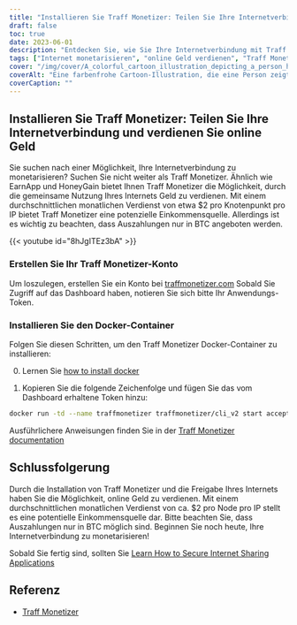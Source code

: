 ```yaml
---
title: "Installieren Sie Traff Monetizer: Teilen Sie Ihre Internetverbindung und verdienen Sie online Geld"
draft: false
toc: true
date: 2023-06-01
description: "Entdecken Sie, wie Sie Ihre Internetverbindung mit Traff Monetizer monetarisieren und mühelos Geld verdienen können, indem Sie Ihr Internet mit anderen teilen."
tags: ["Internet monetarisieren", "online Geld verdienen", "Traff Monetizer", "gemeinsame Internetverbindung", "passives Einkommen", "BTC-Auszahlungen", "von zu Hause aus verdienen", "Internet-Sharing", "Online-Verdienstmöglichkeiten", "verdienen mit Traff Monetizer", "Monetarisierungsplattform", "Geld verdienen mit Internet", "passives Einkommen erzielen", "Internet-Monetarisierung", "Bitcoin verdienen", "ungenutztes Internet freigeben", "Internet-Einkommensquelle", "mit Docker-Container verdienen", "Online-Verdienstmöglichkeiten", "Internet-Sharing-Netzwerk", "verdienen mit Knoten pro IP", "internetbasiertes Einkommen", "BTC verdienen", "Interneteinnahmen", "durch Internet-Sharing verdienen", "Traff Monetizer-Anleitung", "Leitfaden zur Monetarisierung des Internets", "mit Internetanschluss verdienen", "Traff Monetizer Kontoerstellung", "Traff Monetizer Docker-Installation"]
cover: "/img/cover/A_colorful_cartoon_illustration_depicting_a_person_holding.png"
coverAlt: "Eine farbenfrohe Cartoon-Illustration, die eine Person zeigt, die einen Globus mit Netzwerklinien hält, die verschiedene Geräte verbinden und das Konzept der gemeinsamen Nutzung des Internets und des Geldverdienens darstellen."
coverCaption: ""
---
```


## Installieren Sie Traff Monetizer: Teilen Sie Ihre Internetverbindung und verdienen Sie online Geld

Sie suchen nach einer Möglichkeit, Ihre Internetverbindung zu monetarisieren? Suchen Sie nicht weiter als Traff Monetizer. Ähnlich wie EarnApp und HoneyGain bietet Ihnen Traff Monetizer die Möglichkeit, durch die gemeinsame Nutzung Ihres Internets Geld zu verdienen. Mit einem durchschnittlichen monatlichen Verdienst von etwa $2 pro Knotenpunkt pro IP bietet Traff Monetizer eine potenzielle Einkommensquelle. Allerdings ist es wichtig zu beachten, dass Auszahlungen nur in BTC angeboten werden.

{{< youtube id="8hJgITEz3bA" >}}

### Erstellen Sie Ihr Traff Monetizer-Konto
Um loszulegen, erstellen Sie ein Konto bei [traffmonetizer.com](https://traffmonetizer.com/?aff=1389828&utm_source=traffmonetizerdockerguide) Sobald Sie Zugriff auf das Dashboard haben, notieren Sie sich bitte Ihr Anwendungs-Token.

### Installieren Sie den Docker-Container
Folgen Sie diesen Schritten, um den Traff Monetizer Docker-Container zu installieren:

0. Lernen Sie [how to install docker](https://simeononsecurity.com/other/creating-profitable-low-powered-crypto-miners/#installing-docker)

1. Kopieren Sie die folgende Zeichenfolge und fügen Sie das vom Dashboard erhaltene Token hinzu:
```bash
docker run -td --name traffmonetizer traffmonetizer/cli_v2 start accept --token YOUR_TOKEN
```

Ausführlichere Anweisungen finden Sie in der [Traff Monetizer documentation](https://traffmonetizer.com/?aff=1389828&utm_source=traffmonetizerdockerguide)


## Schlussfolgerung

Durch die Installation von Traff Monetizer und die Freigabe Ihres Internets haben Sie die Möglichkeit, online Geld zu verdienen. Mit einem durchschnittlichen monatlichen Verdienst von ca. $2 pro Node pro IP stellt es eine potentielle Einkommensquelle dar. Bitte beachten Sie, dass Auszahlungen nur in BTC möglich sind. Beginnen Sie noch heute, Ihre Internetverbindung zu monetarisieren!

Sobald Sie fertig sind, sollten Sie [Learn How to Secure Internet Sharing Applications](https://simeononsecurity.com/other/how-to-secure-internet-sharing-applications/)

## Referenz

- [Traff Monetizer](https://traffmonetizer.com/?aff=1389828&utm_source=traffmonetizerdockerguide)


